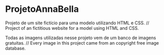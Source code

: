# ProjetoAnnaBella
Projeto de um site fictício para uma modelo utilizando HTML e CSS. // Project of an fictitious website for a model using HTML and CSS.


Todas as imagens utilizadas nesse projeto vem de um banco de imagens gratuitas. // Every image in this project came from an copyright free image database.

